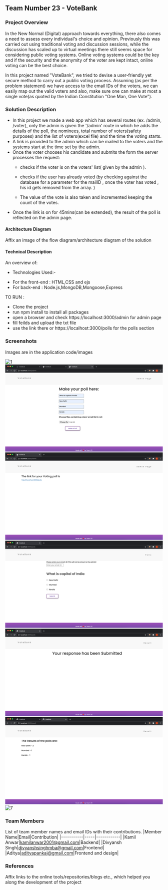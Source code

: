 ## Team Number 23 - VoteBank


### Project Overview

In the New Normal (Digital) approach towards everything, there also comes a need to assess every individual's choice and opinion.
Previously this was carried out using traditional voting and discussion sessions, while the discussion has scaled up to virtual meetings
there still seems space for considering public voting systems. Online voting systems could be the key and if the security and the anonymity of the voter are kept intact, online voting can be the best choice.

In this project named "VoteBank", we tried to devise a user-friendly yet secure method to carry out a public voting process.
Assuming (as per the problem statement) we have access to the email IDs of the voters, we can easily map out the valid voters and
also, make sure one can make at most a single vote(as quoted by the Indian Constitution "One Man, One Vote").

### Solution Description

- In this project we made a web app which has several routes (ex. /admin, /voter), only the admin is given the '/admin' route in which he adds the details of the poll, the nominees, total number of voters(safety purposes) and the list of voters(excel file) and the time the voting starts.
- A link is provided to the admin which can be mailed to the voters and the systems start at the time set by the admin.
- Once the voter chooses his candidate and submits the form the server processes the request:
  - checks if the voter is on the voters' list( given by the admin ).
  
  - checks if the user has already voted (by checking against the database for a parameter
   for the mailID , once the voter has voted , his id gets removed from the array. )
  - The value of the vote is also taken and incremented keeping the count of the votes.
- Once the link is on for 45mins(can be extended), the result of the poll is reflected on the admin page.

#### Architecture Diagram

Affix an image of the flow diagram/architecture diagram of the solution

#### Technical Description

An overview of:
* Technologies Used:-
 - For the front-end : HTML,CSS and ejs
 - For back-end : Node.js,MongoDB,Mongoose,Express

TO RUN :
- Clone the project
- run npm install to install all packages
- open a browser and check https://localhost:3000/admin for admin page
- fill feilds and upload the txt file
- use the link there or https://localhost:3000/polls for the polls section



### Screenshots
Images are in the application code/images 

![1](https://github.com/al-habibi-1107/Adrishta-Hackathon-Template/blob/master/Application%20Code/Images/1.png)
![2](https://github.com/al-habibi-1107/Adrishta-Hackathon-Template/blob/master/Application%20Code/Images/2.png)
![3](https://github.com/al-habibi-1107/Adrishta-Hackathon-Template/blob/master/Application%20Code/Images/3.png)
![4](https://github.com/al-habibi-1107/Adrishta-Hackathon-Template/blob/master/Application%20Code/Images/4.png)
![5](https://github.com/al-habibi-1107/Adrishta-Hackathon-Template/blob/master/Application%20Code/Images/5.png)
![6](https://github.com/al-habibi-1107/Adrishta-Hackathon-Template/blob/master/Application%20Code/Images/6.png)
![7](https://github.com/al-habibi-1107/Adrishta-Hackathon-Template/blob/master/Application%20Code/Images/7.png)


### Team Members
List of team member names and email IDs with their contributions.
|Member Name|Email|Contribution|
|-----------|-----|------------|
|Kamil Anwar|kamilanwar2001@gmail.com|Backend|
|Divyansh Singh|divyanshsinghmba@gmail.com|Frontend|
|Aditya|adityapankaj@gmail.com|Frontend and design|

### References
Affix links to the online tools/repositories/blogs etc., which helped you along the development of the project
